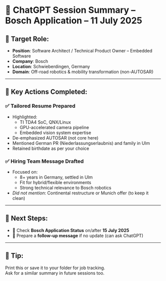 # 🧾 ChatGPT Session Summary – Bosch Application – 11 July 2025

## 🏢 Target Role:
- **Position**: Software Architect / Technical Product Owner – Embedded Software  
- **Company**: Bosch  
- **Location**: Schwieberdingen, Germany  
- **Domain**: Off-road robotics & mobility transformation (non-AUTOSAR)

---

## 📄 Key Actions Completed:

### ✅ Tailored Resume Prepared
- Highlighted:
  - TI TDA4 SoC, QNX/Linux
  - GPU-accelerated camera pipeline
  - Embedded vision system expertise
- De-emphasized AUTOSAR (not core here)
- Mentioned German PR (Niederlassungserlaubnis) and family in Ulm
- Retained birthdate as per your choice

### ✅ Hiring Team Message Drafted
- Focused on:
  - 8+ years in Germany, settled in Ulm
  - Fit for hybrid/flexible environments
  - Strong technical relevance to Bosch robotics
- *Did not mention*: Continental restructure or Munich offer (to keep it clean)

---

## 🔄 Next Steps:
- 📆 Check **Bosch Application Status** on/after **15 July 2025**
- 💬 Prepare a **follow-up message** if no update (can ask ChatGPT)

---

## 📝 Tip:
Print this or save it to your folder for job tracking.  
Ask for a similar summary in future sessions too.

